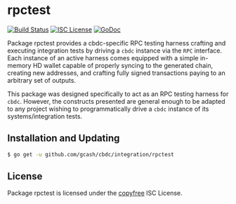 rpctest
=======

[![Build Status](https://travis-ci.org/gcash/cbdc.png?branch=master)](https://travis-ci.org/gcash/cbdc)
[![ISC License](http://img.shields.io/badge/license-ISC-blue.svg)](http://copyfree.org)
[![GoDoc](https://img.shields.io/badge/godoc-reference-blue.svg)](http://godoc.org/github.com/gcash/cbdc/integration/rpctest)

Package rpctest provides a cbdc-specific RPC testing harness crafting and
executing integration tests by driving a `cbdc` instance via the `RPC`
interface. Each instance of an active harness comes equipped with a simple
in-memory HD wallet capable of properly syncing to the generated chain,
creating new addresses, and crafting fully signed transactions paying to an
arbitrary set of outputs.

This package was designed specifically to act as an RPC testing harness for
`cbdc`. However, the constructs presented are general enough to be adapted to
any project wishing to programmatically drive a `cbdc` instance of its
systems/integration tests.

## Installation and Updating

```bash
$ go get -u github.com/gcash/cbdc/integration/rpctest
```

## License

Package rpctest is licensed under the [copyfree](http://copyfree.org) ISC
License.

